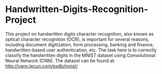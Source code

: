 # Handwritten-Digits-Recognition-Project

This project on handwritten digits character recognition, also known as optical character recognition (OCR), is important for several reasons, including document digitization, form processing, banking and finance, handwritten-based user authentication, etc. The task here is to correctly classify the handwritten digits in the MNIST dataset using Convolutional Neural Network (CNN). The dataset can be found at: http://yann.lecun.com/exdb/mnist/
